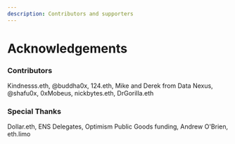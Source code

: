 ```yaml
---
description: Contributors and supporters
---
```


# Acknowledgements

### Contributors

Kindnesss.eth, @buddha0x, 124.eth, Mike and Derek from Data Nexus, @shafu0x, 0xMobeus, nickbytes.eth, DrGorilla.eth

### Special Thanks

Dollar.eth, ENS Delegates, Optimism Public Goods funding, Andrew O'Brien, eth.limo
